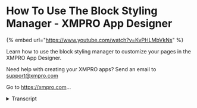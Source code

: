 # How To Use The Block Styling Manager - XMPRO App Designer
{% embed url="https://www.youtube.com/watch?v=KvPHLMbVkNs" %}



Learn how to use the block styling manager to customize your pages in the XMPRO App Designer.

Need help with creating your XMPRO apps? Send an email to support@xmpro.com

Go to https://xmpro.com...
<details>
<summary>Transcript</summary>Learn how to use the block styling manager to customize your pages in the XMPRO App Designer.

Need help with creating your XMPRO apps? Send an email to support@xmpro.com

Go to https://xmpro.com...
hello and welcome to another training

video from XM pro today we'll be looking

at how to use the block styling manager

the block styling manager is how you add

CSS styles to elements on your page to

get to the block styling manager click

on an element in the page and then click

on the block styling tab in the command

bar if you're on the blocks tab or the

page data tab when you click on an

element the tab will automatically be

changed to the block styling tab there

are several sections in the styling

manager the general section contains

options for the general positioning of

the element the dimension section

contains options for the size outer

margins and inner padding of the element

the Flex layout section contains options

for CSS flexbox Styles the typography

section contains options for affecting

text inside the element the decoration

section contains options for opacity

background borders and shadows and the

extra section contains options for

anything that doesn't fit in a different

category like transitions and rotations

how you would use these options is up to

you but as an example I can change the

font color size line height weight and

text alignment inside of this text

element

give a background color to the body of

the page there is a section at the top

of the styling manager that says style

group this is how you apply styles to

multiple elements at once so you've been

editing the Styles for one of these

paragraphs but you don't want to go into

each of them and do the same thing over

and over you can add a style group to

each of the elements I'll delete this

one and then and now the style that you

select applies to every element in the

style group any element that you add to

the style group later we'll get these

Styles as well if you want to add extra

Styles to one element of the style group

but not the others you can uncheck the

style group and change the Styles this

will apply the Styles to that element

only and not to the style group you can

then retake the style group to apply

styles to every element again and you

can remove the style group from an

element by clicking the X this will

remove the sales from this element which

have been applied to that style group

there is also the state drop down this

will apply Styles only when the state of

the element is whatever we select here

for instance select the hover State and

give a background color of green when

the hover is selected it will show a

preview but if we remove the hover

section selection it will behave

normally now when you hover over the

element the background color turns green

is also click which applies sales when

you click on an element

and even odd which will apply styles to

every odd element this is even odd even

odd even so it's every second element

that this applies to this has been how

to use the block styling manager
</details>